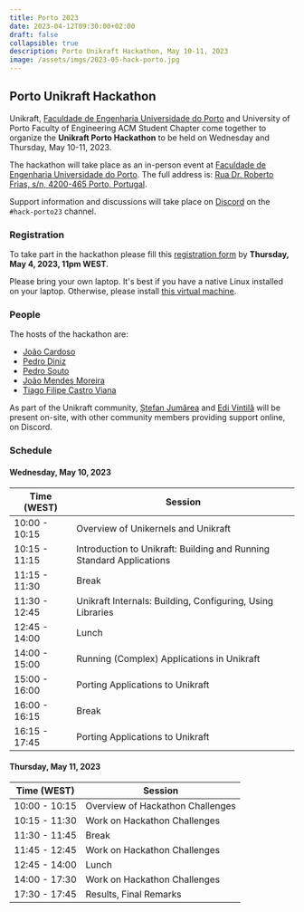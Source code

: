 ```yaml
---
title: Porto 2023
date: 2023-04-12T09:30:00+02:00
draft: false
collapsible: true
description: Porto Unikraft Hackathon, May 10-11, 2023
image: /assets/imgs/2023-05-hack-porto.jpg
---
```


## Porto Unikraft Hackathon

Unikraft, [Faculdade de Engenharia Universidade do Porto](https://sigarra.up.pt/feup/en/web_page.Inicial) and University of Porto Faculty of Engineering ACM Student Chapter come together to organize the **Unikraft Porto Hackathon** to be held on Wednesday and Thursday, May 10-11, 2023.

The hackathon will take place as an in-person event at [Faculdade de Engenharia Universidade do Porto](https://sigarra.up.pt/feup/en/web_page.Inicial).
The full address is: [Rua Dr. Roberto Frias, s/n, 4200-465 Porto, Portugal](https://goo.gl/maps/k9zQPvJWuGskFfBc9).

Support information and discussions will take place on [Discord](http://bit.ly/UnikraftDiscord) on the `#hack-porto23` channel.

### Registration

To take part in the hackathon please fill this [registration form](https://forms.gle/CiVMJmBXHm38WgFY9) by **Thursday, May 4, 2023, 11pm WEST**.

Please bring your own laptop.
It's best if you have a native Linux installed on your laptop.
Otherwise, please install [this virtual machine](https://drive.google.com/file/d/1u5DtN5kMPWxBU8UdBfnZ7DNRP2n6oiTy/view?usp=share_link).

### People

The hosts of the hackathon are:

* [João Cardoso](https://sigarra.up.pt/feup/en/func_geral.formview?p_codigo=449856)
* [Pedro Diniz](https://sigarra.up.pt/feup/pt/func_geral.formview?p_codigo=672712)
* [Pedro Souto](https://sigarra.up.pt/feup/en/func_geral.formview?p_codigo=238172)
* [João Mendes Moreira](https://dei.fe.up.pt/mdse/portfolio/director/)
* <a href="mailto:neacm@fe.up.pt">Tiago Filipe Castro Viana</a>

As part of the Unikraft community, [Ștefan Jumărea](https://github.com/StefanJum) and [Edi Vintilă](https://github.com/eduardvintila) will be present on-site, with other community members providing support online, on Discord.

### Schedule

#### Wednesday, May 10, 2023

| Time (WEST)   | Session                                                              |
| ------------- | -------------------------------------------------------------------- |
| 10:00 - 10:15 | Overview of Unikernels and Unikraft                                  |
| 10:15 - 11:15 | Introduction to Unikraft: Building and Running Standard Applications |
| 11:15 - 11:30 | Break                                                                |
| 11:30 - 12:45 | Unikraft Internals: Building, Configuring, Using Libraries           |
| 12:45 - 14:00 | Lunch                                                                |
| 14:00 - 15:00 | Running (Complex) Applications in Unikraft                           |
| 15:00 - 16:00 | Porting Applications to Unikraft                                     |
| 16:00 - 16:15 | Break                                                                |
| 16:15 - 17:45 | Porting Applications to Unikraft                                     |

#### Thursday, May 11, 2023

| Time (WEST)   | Session                                             |
| ------------- | --------------------------------------------------- |
| 10:00 - 10:15 | Overview of Hackathon Challenges                    |
| 10:15 - 11:30 | Work on Hackathon Challenges                        |
| 11:30 - 11:45 | Break                                               |
| 11:45 - 12:45 | Work on Hackathon Challenges                        |
| 12:45 - 14:00 | Lunch                                               |
| 14:00 - 17:30 | Work on Hackathon Challenges                        |
| 17:30 - 17:45 | Results, Final Remarks                              |
